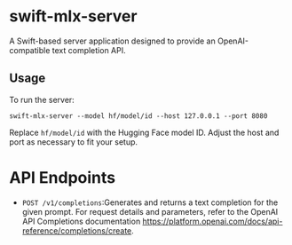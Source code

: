 # swift-mlx-server

A Swift-based server application designed to provide an OpenAI-compatible text completion API.

## Usage

To run the server:

```
swift-mlx-server --model hf/model/id --host 127.0.0.1 --port 8080
```
Replace `hf/model/id` with the Hugging Face model ID. Adjust the host and port as necessary to fit your setup.


# API Endpoints

- `POST /v1/completions`:Generates and returns a text completion for the given prompt. For request details and parameters, refer to the OpenAI API Completions documentation https://platform.openai.com/docs/api-reference/completions/create.

